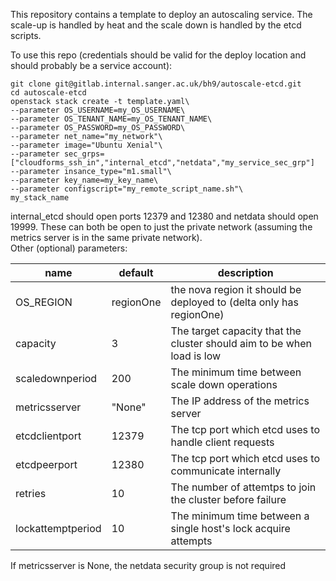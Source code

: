 This repository contains a template to deploy an autoscaling service. The scale-up is handled by heat and the scale down is handled by the etcd scripts.   
   
To use this repo (credentials should be valid for the deploy location and should probably be a service account):
```
git clone git@gitlab.internal.sanger.ac.uk/bh9/autoscale-etcd.git
cd autoscale-etcd
openstack stack create -t template.yaml\ 
--parameter OS_USERNAME=my_OS_USERNAME\  
--parameter OS_TENANT_NAME=my_OS_TENANT_NAME\
--parameter OS_PASSWORD=my_OS_PASSWORD\
--parameter net_name="my_network"\
--parameter image="Ubuntu Xenial"\
--parameter sec_grps=["cloudforms_ssh_in","internal_etcd","netdata","my_service_sec_grp"]
--parameter insance_type="m1.small"\
--parameter key_name=my_key_name\
--parameter configscript="my_remote_script_name.sh"\
my_stack_name
```
internal_etcd should open ports 12379 and 12380 and netdata should open 19999. These can both be open to just the private network (assuming the metrics server is in the same private network).  
Other (optional) parameters:  
 
|name           |default   |description 
|---------------|----------|---------------------------------------
|OS_REGION      |regionOne |the nova region it should be deployed to (delta only has regionOne)
|capacity       |3         |The target capacity that the cluster should aim to be when load is low
|scaledownperiod|200       |The minimum time between scale down operations
|metricsserver  |"None"    |The IP address of the metrics server
|etcdclientport |12379     |The tcp port which etcd uses to handle client requests
|etcdpeerport   |12380     |The tcp port which etcd uses to communicate internally
|retries        |10        |The number of attemtps to join the cluster before failure
|lockattemptperiod |10     |The minimum time between a single host's lock acquire attempts
If metricsserver is None, the netdata security group is not required
